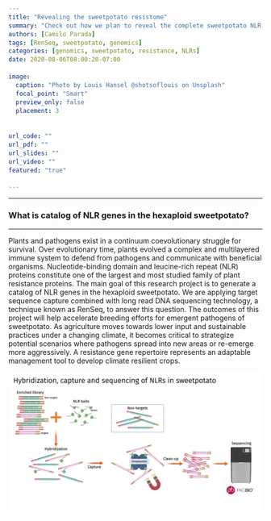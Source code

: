 ```yaml
---
title: "Revealing the sweetpotato resistome"
summary: "Check out how we plan to reveal the complete sweetpotato NLR repertorie."
authors: [Camilo Parada]
tags: [RenSeq, sweetpotato, genomics]
categories: [genomics, sweetpotato, resistance, NLRs]
date: 2020-08-06T08:00:20-07:00

image:
  caption: "Photo by Louis Hansel @shotsoflouis on Unsplash"
  focal_point: "Smart"  
  preview_only: false
  placement: 3


url_code: ""
url_pdf: ""
url_slides: ""
url_video: ""
featured: "true"

---
```

------

### **What is catalog of NLR genes in the hexaploid sweetpotato?** 

------

Plants and pathogens exist in a continuum coevolutionary struggle for survival. Over evolutionary time, plants evolved a complex and multilayered immune system to defend from pathogens and communicate with beneficial organisms. Nucleotide-binding domain and leucine-rich repeat (NLR) proteins constitute one of the largest and most studied family of plant resistance proteins. The main goal of this research project is to generate a catalog of NLR genes in the hexaploid sweetpotato. We are applying target sequence capture combined with long read DNA sequencing technology, a technique known as RenSeq, to answer this question. The outcomes of this project will help accelerate breeding efforts for emergent pathogens of sweetpotato. As agriculture moves towards lower input and sustainable practices under a changing climate, it becomes critical to strategize potential scenarios where pathogens spread into new areas or re-emerge more aggressively. A resistance gene repertoire represents an adaptable management tool to develop climate resilient crops.


![](RenSeq_worflow.png)


